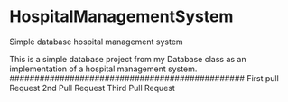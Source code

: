 # HospitalManagementSystem
Simple database hospital management system

This is a simple database project from my Database class as an implementation of a hospital management system. 
###############################################
First pull Request
2nd  Pull Request
Third Pull Request
